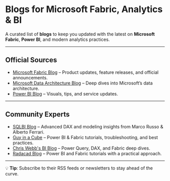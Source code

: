 # Blogs for Microsoft Fabric, Analytics & BI

A curated list of **blogs** to keep you updated with the latest on **Microsoft Fabric**, **Power BI**, and modern analytics practices.

---

## Official Sources
- [Microsoft Fabric Blog](https://blog.fabric.microsoft.com/) – Product updates, feature releases, and official announcements.
- [Microsoft Data Architecture Blog](https://techcommunity.microsoft.com/t5/data-architecture-blog/bg-p/DataArchitectureBlog) – Deep dives into Microsoft’s data architecture.
- [Power BI Blog](https://powerbi.microsoft.com/blog/) – Visuals, tips, and service updates.

---

## Community Experts
- [SQLBI Blog](https://www.sqlbi.com/blog/) – Advanced DAX and modeling insights from Marco Russo & Alberto Ferrari.
- [Guy in a Cube](https://guyinacube.com/blog/) – Power BI & Fabric tutorials, troubleshooting, and best practices.
- [Chris Webb's BI Blog](https://blog.crossjoin.co.uk/) – Power Query, DAX, and Fabric deep dives.
- [Radacad Blog](https://radacad.com/blog) – Power BI and Fabric tutorials with a practical approach.

---

💡 **Tip**: Subscribe to their RSS feeds or newsletters to stay ahead of the curve.
